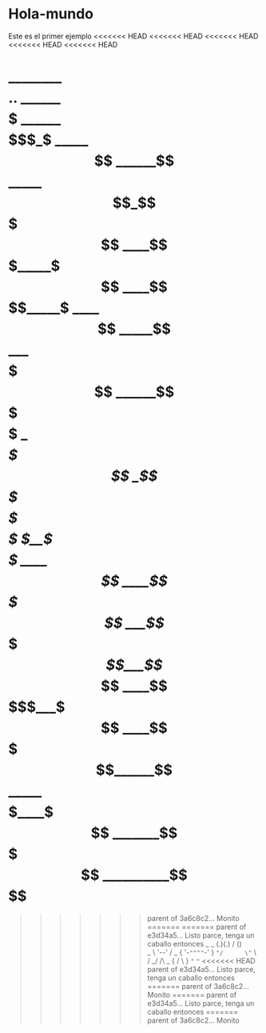 # Hola-mundo
Este es el primer ejemplo
<<<<<<< HEAD
<<<<<<< HEAD
<<<<<<< HEAD
<<<<<<< HEAD
<<<<<<< HEAD

________$$$$..
______$$$$$$$$$
______$$$$$$$_$
_____$$$$$$$$$$
______$$$$$$$$$$
_____$$$$$$_$$$$$
____$$$$$$$_____$$$
____$$$$$$$$_____$
____$$$$$$$$$$
_____$$$$$$$$$$
_____$$$$$$$$$$$
______$$$$$$$$$$$
_$$$$___$$$$$$$$$
__$$$$$$$$$$$$$$$
_$$$$$$$$$$$$$$$
__$$$$$$$$$$$$$
$$$$$$$$$$$$$
__$__$$$$$$
____$$$$$$
____$$$$$
___$$$$$$_____$
___$$$$$$___$$_$$
____$$$$$___$__$$
____$$$$$______$$
_____$$$$$____$$$
_______$$$$$$$$$
__________$$$$
=======
>>>>>>> parent of 3a6c8c2... Monito
=======
=======
>>>>>>> parent of e3d34a5... Listo parce, tenga un caballo entonces
            _  _
           (.)(.)
          /  ()  \
        _ \ '--' / _
       { '-`""""`-' }
        `"/      \"`
          \      /
         _/  /\  \_
        {   /  \   }
         `"`    `"`
<<<<<<< HEAD
>>>>>>> parent of e3d34a5... Listo parce, tenga un caballo entonces
=======
>>>>>>> parent of 3a6c8c2... Monito
=======
>>>>>>> parent of e3d34a5... Listo parce, tenga un caballo entonces
=======
>>>>>>> parent of 3a6c8c2... Monito
